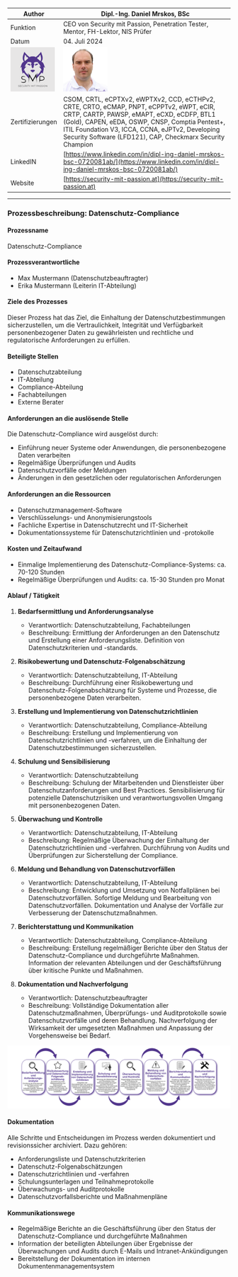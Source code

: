 | Author | Dipl.-Ing. Daniel Mrskos, BSc |  
|--------|---------------------------------------------------------------|   
| Funktion | CEO von Security mit Passion, Penetration Tester, Mentor, FH-Lektor, NIS Prüfer |                               
| Datum  | 04. Juli 2024                                                 |
| <img src="SMP_LOGO.png" alt="Firmenlogo" width="100"/>    | <img src="daniel.jpeg" alt="Author" width="100"/>                         |                                              |
| Zertifizierungen  | CSOM, CRTL, eCPTXv2, eWPTXv2, CCD, eCTHPv2, CRTE, CRTO, eCMAP, PNPT, eCPPTv2, eWPT, eCIR, CRTP, CARTP, PAWSP, eMAPT, eCXD, eCDFP, BTL1 (Gold), CAPEN, eEDA, OSWP, CNSP, Comptia Pentest+, ITIL Foundation V3, ICCA, CCNA, eJPTv2, Developing Security Software (LFD121), CAP, Checkmarx Security Champion                                         |
| LinkedIN  | [https://www.linkedin.com/in/dipl-ing-daniel-mrskos-bsc-0720081ab/](https://www.linkedin.com/in/dipl-ing-daniel-mrskos-bsc-0720081ab/)  
| Website  | [https://security-mit-passion.at](https://security-mit-passion.at)  

---

### Prozessbeschreibung: Datenschutz-Compliance

#### Prozessname
Datenschutz-Compliance

#### Prozessverantwortliche
- Max Mustermann (Datenschutzbeauftragter)
- Erika Mustermann (Leiterin IT-Abteilung)

#### Ziele des Prozesses
Dieser Prozess hat das Ziel, die Einhaltung der Datenschutzbestimmungen sicherzustellen, um die Vertraulichkeit, Integrität und Verfügbarkeit personenbezogener Daten zu gewährleisten und rechtliche und regulatorische Anforderungen zu erfüllen.

#### Beteiligte Stellen
- Datenschutzabteilung
- IT-Abteilung
- Compliance-Abteilung
- Fachabteilungen
- Externe Berater

#### Anforderungen an die auslösende Stelle
Die Datenschutz-Compliance wird ausgelöst durch:
- Einführung neuer Systeme oder Anwendungen, die personenbezogene Daten verarbeiten
- Regelmäßige Überprüfungen und Audits
- Datenschutzvorfälle oder Meldungen
- Änderungen in den gesetzlichen oder regulatorischen Anforderungen

#### Anforderungen an die Ressourcen
- Datenschutzmanagement-Software
- Verschlüsselungs- und Anonymisierungstools
- Fachliche Expertise in Datenschutzrecht und IT-Sicherheit
- Dokumentationssysteme für Datenschutzrichtlinien und -protokolle

#### Kosten und Zeitaufwand
- Einmalige Implementierung des Datenschutz-Compliance-Systems: ca. 70-120 Stunden
- Regelmäßige Überprüfungen und Audits: ca. 15-30 Stunden pro Monat

#### Ablauf / Tätigkeit

1. **Bedarfsermittlung und Anforderungsanalyse**
   - Verantwortlich: Datenschutzabteilung, Fachabteilungen
   - Beschreibung: Ermittlung der Anforderungen an den Datenschutz und Erstellung einer Anforderungsliste. Definition von Datenschutzkriterien und -standards.

2. **Risikobewertung und Datenschutz-Folgenabschätzung**
   - Verantwortlich: Datenschutzabteilung, IT-Abteilung
   - Beschreibung: Durchführung einer Risikobewertung und Datenschutz-Folgenabschätzung für Systeme und Prozesse, die personenbezogene Daten verarbeiten.

3. **Erstellung und Implementierung von Datenschutzrichtlinien**
   - Verantwortlich: Datenschutzabteilung, Compliance-Abteilung
   - Beschreibung: Erstellung und Implementierung von Datenschutzrichtlinien und -verfahren, um die Einhaltung der Datenschutzbestimmungen sicherzustellen.

4. **Schulung und Sensibilisierung**
   - Verantwortlich: Datenschutzabteilung
   - Beschreibung: Schulung der Mitarbeitenden und Dienstleister über Datenschutzanforderungen und Best Practices. Sensibilisierung für potenzielle Datenschutzrisiken und verantwortungsvollen Umgang mit personenbezogenen Daten.

5. **Überwachung und Kontrolle**
   - Verantwortlich: Datenschutzabteilung, IT-Abteilung
   - Beschreibung: Regelmäßige Überwachung der Einhaltung der Datenschutzrichtlinien und -verfahren. Durchführung von Audits und Überprüfungen zur Sicherstellung der Compliance.

6. **Meldung und Behandlung von Datenschutzvorfällen**
   - Verantwortlich: Datenschutzabteilung, IT-Abteilung
   - Beschreibung: Entwicklung und Umsetzung von Notfallplänen bei Datenschutzvorfällen. Sofortige Meldung und Bearbeitung von Datenschutzvorfällen. Dokumentation und Analyse der Vorfälle zur Verbesserung der Datenschutzmaßnahmen.

7. **Berichterstattung und Kommunikation**
   - Verantwortlich: Datenschutzabteilung, Compliance-Abteilung
   - Beschreibung: Erstellung regelmäßiger Berichte über den Status der Datenschutz-Compliance und durchgeführte Maßnahmen. Information der relevanten Abteilungen und der Geschäftsführung über kritische Punkte und Maßnahmen.

8. **Dokumentation und Nachverfolgung**
   - Verantwortlich: Datenschutzbeauftragter
   - Beschreibung: Vollständige Dokumentation aller Datenschutzmaßnahmen, Überprüfungs- und Auditprotokolle sowie Datenschutzvorfälle und deren Behandlung. Nachverfolgung der Wirksamkeit der umgesetzten Maßnahmen und Anpassung der Vorgehensweise bei Bedarf.

<img src="30_prozessgrafik.png" alt="Prozessgrafik" width="800"/> 

#### Dokumentation
Alle Schritte und Entscheidungen im Prozess werden dokumentiert und revisionssicher archiviert. Dazu gehören:
- Anforderungsliste und Datenschutzkriterien
- Datenschutz-Folgenabschätzungen
- Datenschutzrichtlinien und -verfahren
- Schulungsunterlagen und Teilnahmeprotokolle
- Überwachungs- und Auditprotokolle
- Datenschutzvorfallsberichte und Maßnahmenpläne

#### Kommunikationswege
- Regelmäßige Berichte an die Geschäftsführung über den Status der Datenschutz-Compliance und durchgeführte Maßnahmen
- Information der beteiligten Abteilungen über Ergebnisse der Überwachungen und Audits durch E-Mails und Intranet-Ankündigungen
- Bereitstellung der Dokumentation im internen Dokumentenmanagementsystem